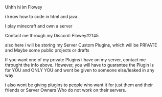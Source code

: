 Uhhh hi im Flowey

i know how to code in html and java

I play minecraft and own a server

Contact me through my Discord: Flowey#2145

also here i will be storing my Server Custom Plugins, which will be PRIVATE and Maybe some public projects or drafts

If you want one of my private Plugins i have on my server, contact me throught the info above. However, you will have to guarantee
the Plugin Is for YOU and ONLY YOU and wont be given to someone else/leaked in any way

i also wont be giving plugins to people who want it for just them and their friends or Server Owners Who do not work on their servers.
